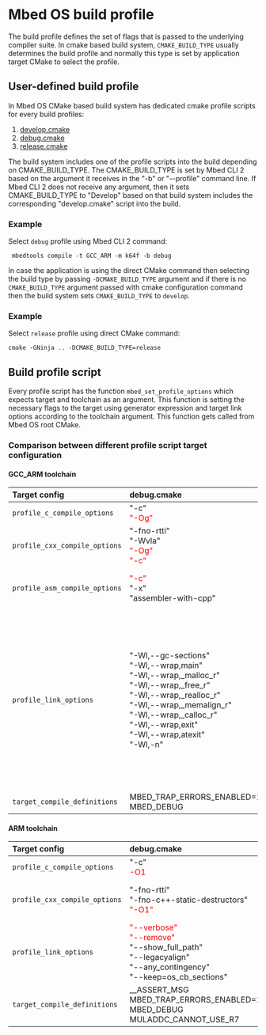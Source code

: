 # Mbed OS build profile

The build profile defines the set of flags that is passed to the underlying compiler suite. In cmake based build system, `CMAKE_BUILD_TYPE` usually determines the build profile and normally this type is set by application target CMake to select the profile.

## User-defined build profile

In Mbed OS CMake based build system has dedicated cmake profile scripts for every build profiles:

1. [develop.cmake](https://github.com/ARMmbed/mbed-os/blob/master/tools/cmake/profiles/develop.cmake)
2. [debug.cmake](https://github.com/ARMmbed/mbed-os/blob/master/tools/cmake/profiles/debug.cmake)
3. [release.cmake](https://github.com/ARMmbed/mbed-os/blob/master/tools/cmake/profiles/release.cmake)

The build system includes one of the profile scripts into the build depending on CMAKE_BUILD_TYPE. The CMAKE_BUILD_TYPE is set by Mbed CLI 2 based on the argument it receives in the "-b" or "--profile" command line. If Mbed CLI 2 does not receive any argument, then it sets CMAKE_BUILD_TYPE to "Develop" based on that build system includes the corresponding "develop.cmake" script into the build.

### Example

Select `debug` profile using Mbed CLI 2 command:

```
 mbedtools compile -t GCC_ARM -m k64f -b debug
 ```

In case the application is using the direct CMake command then selecting the build type by passing `-DCMAKE_BUILD_TYPE` argument and if there is no `CMAKE_BUILD_TYPE` argument passed with cmake configuration command then the build system sets `CMAKE_BUILD_TYPE` to `develop`.

### Example

Select `release` profile using direct CMake command:

```
cmake -GNinja .. -DCMAKE_BUILD_TYPE=release
```

## Build profile script

Every profile script has the function `mbed_set_profile_options` which expects target and toolchain as an argument. This function is setting the necessary flags to the target using generator expression and target link options according to the toolchain argument. This function gets called from Mbed OS root CMake.

### Comparison between different profile script target configuration

#### GCC_ARM toolchain

| Target config                | debug.cmake                           | develop.cmake                    | release.cmake                         |
|:-----------------------------|:--------------------------------------|:---------------------------------|:--------------------------------------|
| `profile_c_compile_options`  |             "-c" <br/> <font color='red'>"-Og"</font>               | "-c" <br/> <font color='red'>"-Os"</font>     | "-c" <br/> <font color='red'>"-Os"</font>    |
| `profile_cxx_compile_options`  | "-fno-rtti"<br/>"-Wvla"<br/><font color='red'>"-Og"<br/></font><font color='red'>"-c"</font>| "-fno-rtti"<br/>"-Wvla"<br/><font color='red'>"-Os"</font>    | "-fno-rtti"<br/>"-Wvla"<br/><font color='red'>"-Os"</font><br/><font color='red'>"-c"</font>| 
| `profile_asm_compile_options`| <font color='red'>"-c"</font><br/>"-x"<br/>"assembler-with-cpp"            | "-x"<br/>"assembler-with-cpp"    | <font color='red'>"-c"</font><br/>"-x"<br/>"assembler-with-cpp" |
| `profile_link_options`       | "-Wl,--gc-sections"<br/>"-Wl,--wrap,main"<br/>"-Wl,--wrap,_malloc_r"<br/>"-Wl,--wrap,_free_r"<br/>"-Wl,--wrap,_realloc_r"<br/>"-Wl,--wrap,_memalign_r"<br/>"-Wl,--wrap,_calloc_r"<br/>"-Wl,--wrap,exit"<br/>"-Wl,--wrap,atexit"<br/>"-Wl,-n"<br/>                  | "-Wl,--gc-sections"<br/>"-Wl,--wrap,main"<br/>"-Wl,--wrap,_malloc_r"<br/>"-Wl,--wrap,_free_r"<br/>"-Wl,--wrap,_realloc_r"<br/>"-Wl,--wrap,_memalign_r"<br/>"-Wl,--wrap,_calloc_r"<br/>"-Wl,--wrap,exit"<br/>"-Wl,--wrap,atexit"<br/>"-Wl,-n"<br/>    | "-Wl,--gc-sections"<br/>"-Wl,--wrap,main"<br/>"-Wl,--wrap,_malloc_r"<br/>"-Wl,--wrap,_free_r"<br/>"-Wl,--wrap,_realloc_r"<br/>"-Wl,--wrap,_memalign_r"<br/>"-Wl,--wrap,_calloc_r"<br/>"-Wl,--wrap,exit"<br/>"-Wl,--wrap,atexit"<br/>"-Wl,-n"<br/>             |
| `target_compile_definitions`  |             MBED_TRAP_ERRORS_ENABLED=1<br/>MBED_DEBUG     | MBED_TRAP_ERRORS_ENABLED=1   | NDEBUG   |


#### ARM toolchain

| Target config                | debug.cmake                           | develop.cmake                    | release.cmake                         |
|:-----------------------------|:--------------------------------------|:---------------------------------|:--------------------------------------|
| `profile_c_compile_options`  |             "-c" <br/> <font color='red'>-O1</font>               | "-c" <br/> <font color='red'>"-Os"</font>     | "-c" <br/> <font color='red'>"-Oz"</font>    |
| `profile_cxx_compile_options`  | "-fno-rtti"<br/>"-fno-c++-static-destructors"<br/><font color='red'>"-O1"</font>| "-fno-rtti"<br/>"-fno-c++-static-destructors"<br/><font color='red'>"-Os"</font>   | "-fno-rtti"<br/>"-fno-c++-static-destructors"<br/><font color='red'>"-Oz"</font>| 
| `profile_link_options`  |             <font color='red'>"--verbose"</font><br/><font color='red'>"--remove"</font><br/>"--show_full_path"<br/>"--legacyalign"<br/>"--any_contingency"<br/>"--keep=os_cb_sections"               | "--show_full_path"<br/>"--legacyalign"<br/>"--any_contingency"<br/>"--keep=os_cb_sections"<br/><font color='red'>"--inline"</font>     | "--show_full_path"<br/>"--legacyalign"<br/>"--any_contingency"<br/>"--keep=os_cb_sections"<br/><font color='red'>"--inline"</font>    |
| `target_compile_definitions`  |             __ASSERT_MSG<br/>MBED_TRAP_ERRORS_ENABLED=1<br/>MBED_DEBUG<br/>MULADDC_CANNOT_USE_R7     | __ASSERT_MSG<br/>MBED_TRAP_ERRORS_ENABLED=1   | __ASSERT_MSG<br/>NDEBUG   |


